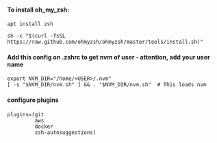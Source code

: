 
#### To install oh_my_zsh:
```
apt install zsh
```

```
sh -c "$(curl -fsSL https://raw.github.com/ohmyzsh/ohmyzsh/master/tools/install.sh)"
```

#### Add this config on .zshrc to get nvm of user - attention, add your user name
```
export NVM_DIR="/home/<USER>/.nvm"
[ -s "$NVM_DIR/nvm.sh" ] && . "$NVM_DIR/nvm.sh"  # This loads nvm
```

#### configure plugins
```
plugins=(git
         aws
         docker
         zsh-autosuggestions)
```


